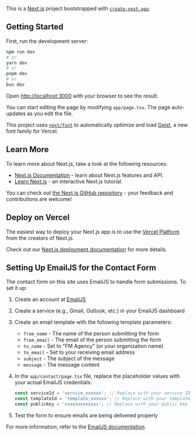 This is a [Next.js](https://nextjs.org) project bootstrapped with [`create-next-app`](https://nextjs.org/docs/app/api-reference/cli/create-next-app).

## Getting Started

First, run the development server:

```bash
npm run dev
# or
yarn dev
# or
pnpm dev
# or
bun dev
```

Open [http://localhost:3000](http://localhost:3000) with your browser to see the result.

You can start editing the page by modifying `app/page.tsx`. The page auto-updates as you edit the file.

This project uses [`next/font`](https://nextjs.org/docs/app/building-your-application/optimizing/fonts) to automatically optimize and load [Geist](https://vercel.com/font), a new font family for Vercel.

## Learn More

To learn more about Next.js, take a look at the following resources:

- [Next.js Documentation](https://nextjs.org/docs) - learn about Next.js features and API.
- [Learn Next.js](https://nextjs.org/learn) - an interactive Next.js tutorial.

You can check out [the Next.js GitHub repository](https://github.com/vercel/next.js) - your feedback and contributions are welcome!

## Deploy on Vercel

The easiest way to deploy your Next.js app is to use the [Vercel Platform](https://vercel.com/new?utm_medium=default-template&filter=next.js&utm_source=create-next-app&utm_campaign=create-next-app-readme) from the creators of Next.js.

Check out our [Next.js deployment documentation](https://nextjs.org/docs/app/building-your-application/deploying) for more details.

## Setting Up EmailJS for the Contact Form

The contact form on this site uses EmailJS to handle form submissions. To set it up:

1. Create an account at [EmailJS](https://www.emailjs.com/)
2. Create a service (e.g., Gmail, Outlook, etc.) in your EmailJS dashboard
3. Create an email template with the following template parameters:
   - `from_name` - The name of the person submitting the form
   - `from_email` - The email of the person submitting the form
   - `to_name` - Set to "FM Agency" (or your organization name)
   - `to_email` - Set to your receiving email address
   - `subject` - The subject of the message
   - `message` - The message content

4. In the `app/contact/page.tsx` file, replace the placeholder values with your actual EmailJS credentials:
   ```javascript
   const serviceId = 'service_xxxxxx'; // Replace with your service ID
   const templateId = 'template_xxxxxx'; // Replace with your template ID
   const publicKey = 'xxxxxxxxxxxxx'; // Replace with your public key
   ```

5. Test the form to ensure emails are being delivered properly

For more information, refer to the [EmailJS documentation](https://www.emailjs.com/docs/).
